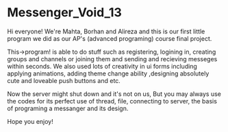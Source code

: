 # Messenger_Void_13

Hi everyone!
We're Mahta, Borhan and Alireza and this is our first little program we did as our AP's (advanced programing) course final project.

This->program! is able to do stuff such as registering, logining in, creating groups and channels or joining them and sending and recieving messeges within seconds.
We also used lots of creativity in ui forms including applying animations, adding theme change ability ,designing absolutely cute and loveable push buttons and etc.

Now the server might shut down and it's not on us,
But you may always use the codes for its perfect use of thread, file, connecting to server, the basis of programing a messanger and its design.

Hope you enjoy!
